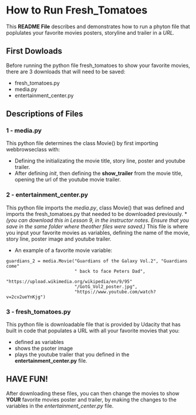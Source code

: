 # How to Run Fresh_Tomatoes

This **README File** describes and demonstrates how to run a phyton file that poplulates your favorite movies posters, storyline and trailer in a _URL._

## First Dowloads
Before running the python file fresh_tomatoes to show your favorite movies, there are 3 downloads that will need to be saved:

* fresh_tomatoes.py
* media.py
* entertainment_center.py

## Descriptions of Files
### 1 - media.py
This python file determines the class Movie() by first importing webbrowseclass with:
*  Defining the initializating the movie title, story line, poster and youtube trailer.  
*   After defining _init_, then defining the **show_trailer** from the movie title, 
          opening the url of the youtube movie trailer.
       
### 2 - entertainment_center.py
This python file imports the _media.py_, class Movie() that was defined and imports the fresh_tomatoes.py 
    that needed to be downloaded previously.
    * _(you can download this in Lesson 9, in the instructor notes.  Ensure that you save in the same folder 
       where theother files were saved.)_
This file is where you input your favorite movies as variables, defining the name of the movie, story line, 
    poster image and youtube trailer.  
* An example of a favorite movie variable:       
```
guardians_2 = media.Movie("Guardians of the Galaxy Vol.2", "Guardians come"
                          " back to face Peters Dad",
                          "https://upload.wikimedia.org/wikipedia/en/9/95"
                          "/GotG_Vol2_poster.jpg",
                          "https://www.youtube.com/watch?v=2cv2ueYnKjg") 
```
### 3 - fresh_tomatoes.py
This python file is downloadable file that is provided by Udacity that has built in code that populates a URL with all your favorite movies that you:
* defined as variables
* shows the psoter image
* plays the youtube trailer that you defined in the **entertainment_center.py** file.

## HAVE FUN!
After downloading these files, you can then change the movies to show **YOUR** favorite movies poster and trailer, by making the changes to the variables in the _entertainment_center.py_ file.
